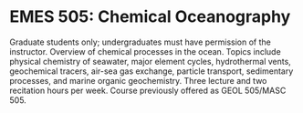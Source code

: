 # EMES 505: Chemical Oceanography

Graduate students only; undergraduates must have permission of the instructor. Overview of chemical processes in the ocean. Topics include physical chemistry of seawater, major element cycles, hydrothermal vents, geochemical tracers, air-sea gas exchange, particle transport, sedimentary processes, and marine organic geochemistry. Three lecture and two recitation hours per week. Course previously offered as GEOL 505/MASC 505.